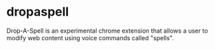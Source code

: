 dropaspell
==========

Drop-A-Spell is an experimental chrome extension that allows a user to modify web content using voice commands called "spells".
